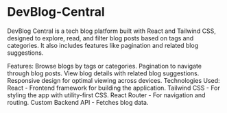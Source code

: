 # DevBlog-Central

DevBlog Central is a tech blog platform built with React and Tailwind CSS, designed to explore, read, and filter blog posts based on tags and categories. It also includes features like pagination and related blog suggestions.

Features:
Browse blogs by tags or categories.
Pagination to navigate through blog posts.
View blog details with related blog suggestions.
Responsive design for optimal viewing across devices.
Technologies Used:
React - Frontend framework for building the application.
Tailwind CSS - For styling the app with utility-first CSS.
React Router - For navigation and routing.
Custom Backend API - Fetches blog data.
